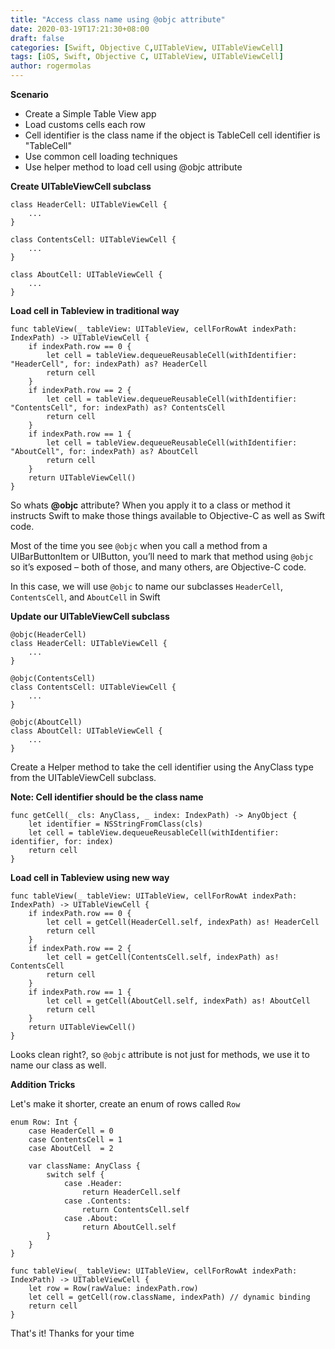 ```yaml
---
title: "Access class name using @objc attribute"
date: 2020-03-19T17:21:30+08:00
draft: false
categories: [Swift, Objective C,UITableView, UITableViewCell]
tags: [iOS, Swift, Objective C, UITableView, UITableViewCell]
author: rogermolas
---
```



**Scenario**
* Create a Simple Table View app
* Load customs cells each row
* Cell identifier is the class name if the object is TableCell cell identifier is "TableCell"
* Use common cell loading techniques
* Use helper method to load cell using @objc attribute

**Create UITableViewCell subclass**
```
class HeaderCell: UITableViewCell {
    ...
}
```

```
class ContentsCell: UITableViewCell {
    ...
}
```

```
class AboutCell: UITableViewCell {
    ...
}
```

**Load cell in Tableview in traditional way**
```
func tableView(_ tableView: UITableView, cellForRowAt indexPath: IndexPath) -> UITableViewCell {
    if indexPath.row == 0 {
        let cell = tableView.dequeueReusableCell(withIdentifier: "HeaderCell", for: indexPath) as? HeaderCell
        return cell
    }
    if indexPath.row == 2 {
        let cell = tableView.dequeueReusableCell(withIdentifier: "ContentsCell", for: indexPath) as? ContentsCell
        return cell
    }
    if indexPath.row == 1 {
        let cell = tableView.dequeueReusableCell(withIdentifier: "AboutCell", for: indexPath) as? AboutCell
        return cell
    }
    return UITableViewCell()
}
```

So whats **@objc** attribute?
When you apply it to a class or method it instructs Swift to make those things available to Objective-C as well as Swift code.

Most of the time you see `@objc` when you call a method from a UIBarButtonItem or UIButton, you’ll need to mark that method using `@objc` so it’s exposed – both of those, and many others, are Objective-C code.

In this case, we will use `@objc` to name our subclasses `HeaderCell`, `ContentsCell`, and `AboutCell` in Swift

**Update our UITableViewCell subclass**
```
@objc(HeaderCell)
class HeaderCell: UITableViewCell {
    ...
}
```
```
@objc(ContentsCell)
class ContentsCell: UITableViewCell {
    ...
}
```
```
@objc(AboutCell)
class AboutCell: UITableViewCell {
    ...
}
```

Create a Helper method to take the cell identifier using the AnyClass type from the UITableViewCell subclass.

**Note: Cell identifier should be the class name**

```
func getCell(_ cls: AnyClass, _ index: IndexPath) -> AnyObject {
    let identifier = NSStringFromClass(cls)
    let cell = tableView.dequeueReusableCell(withIdentifier: identifier, for: index)
    return cell
}
```

**Load cell in Tableview using new way**
```
func tableView(_ tableView: UITableView, cellForRowAt indexPath: IndexPath) -> UITableViewCell {
    if indexPath.row == 0 {
        let cell = getCell(HeaderCell.self, indexPath) as! HeaderCell
        return cell
    }
    if indexPath.row == 2 {
        let cell = getCell(ContentsCell.self, indexPath) as! ContentsCell
        return cell
    }
    if indexPath.row == 1 {
        let cell = getCell(AboutCell.self, indexPath) as! AboutCell
        return cell
    }
    return UITableViewCell()
}
```
Looks clean right?, so `@objc` attribute is not just for methods, we use it to name our class as well.

**Addition Tricks**

Let's make it shorter, create an enum of rows called `Row`

```
enum Row: Int {
    case HeaderCell = 0
    case ContentsCell = 1
    case AboutCell  = 2
    
    var className: AnyClass {
        switch self {
            case .Header:
                return HeaderCell.self
            case .Contents:
                return ContentsCell.self
            case .About:
                return AboutCell.self
        }
    }
}
```
```
func tableView(_ tableView: UITableView, cellForRowAt indexPath: IndexPath) -> UITableViewCell {
    let row = Row(rawValue: indexPath.row)
    let cell = getCell(row.className, indexPath) // dynamic binding
    return cell
}
```

That's it!
Thanks for your time